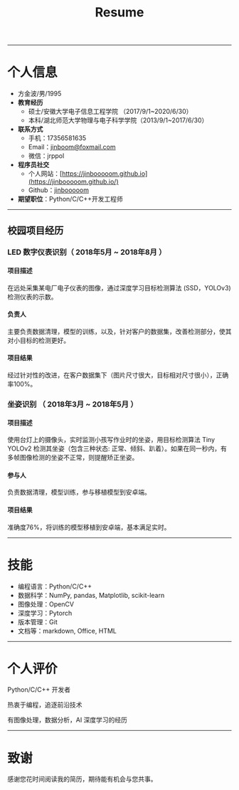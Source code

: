 ﻿---
layout: page
title: Resume
permalink: /resume/
---

---
# 个人信息
 - 方金波/男/1995 
 - **教育经历**
	 - 硕士/安徽大学电子信息工程学院 （2017/9/1~2020/6/30）
	 - 本科/湖北师范大学物理与电子科学学院（2013/9/1~2017/6/30）
 - **联系方式**
	- 手机：17356581635
	- Email：jinboom@foxmail.com
	- 微信：jrppol
 - **程序员社交**
	- 个人网站：[https://jinbooooom.github.io](https://jinbooooom.github.io/)
	- Github：[jinbooooom](https://github.com/jinbooooom)
 - **期望职位**：Python/C/C++开发工程师

---
## 校园项目经历 
### LED 数字仪表识别（ 2018年5月 ~ 2018年8月 ）
#### 项目描述
在远处采集某电厂电子仪表的图像，通过深度学习目标检测算法 (SSD，YOLOv3) 检测仪表的示数。
#### 负责人
主要负责数据清理，模型的训练，以及，针对客户的数据集，改善检测部分，使其对小目标的检测更好。
#### 项目结果
经过针对性的改进，在客户数据集下（图片尺寸很大，目标相对尺寸很小），正确率100%。


### 坐姿识别 （ 2018年3月 ~ 2018年5月 ）
#### 项目描述
使用台灯上的摄像头，实时监测小孩写作业时的坐姿，用目标检测算法 Tiny YOLOv2 检测其坐姿（包含三种状态: 正常、倾斜、趴着）。如果在同一秒内，有多帧图像检测的坐姿不正常，则提醒矫正坐姿。
#### 参与人
负责数据清理，模型训练，参与移植模型到安卓端。
#### 项目结果
准确度76%，将训练的模型移植到安卓端，基本满足实时。

---
# 技能
- 编程语言：Python/C/C++
- 数据科学：NumPy, pandas, Matplotlib, scikit-learn
- 图像处理：OpenCV
- 深度学习：Pytorch
- 版本管理：Git
- 文档等：markdown, Office, HTML

---
# 个人评价
Python/C/C++ 开发者  

热衷于编程，追逐前沿技术  

有图像处理，数据分析，AI 深度学习的经历

---

# 致谢
感谢您花时间阅读我的简历，期待能有机会与您共事。